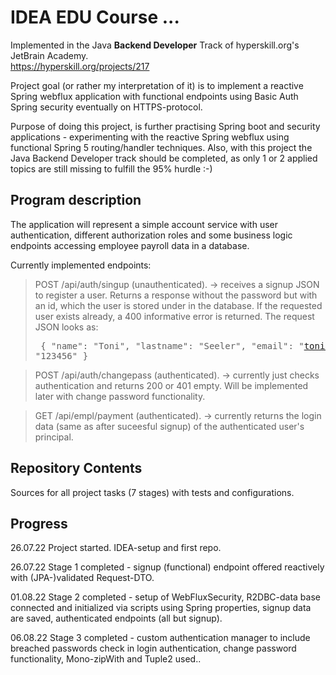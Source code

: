 # IDEA EDU Course ...

Implemented in the Java <b>Backend Developer</b> Track of hyperskill.org's JetBrain Academy.<br>
https://hyperskill.org/projects/217

Project goal (or rather my interpretation of it) is to implement a reactive Spring webflux application with functional endpoints
using Basic Auth Spring security eventually on HTTPS-protocol.

Purpose of doing this project, is further practising Spring boot and security applications - experimenting with the reactive 
Spring webflux using functional Spring 5 routing/handler techniques. Also, with this project the Java Backend Developer track
should be completed, as only 1 or 2 applied topics are still missing to fulfill the 95% hurdle :-)

## Program description

The application will represent a simple account service with user authentication, different authorization roles
and some business logic endpoints accessing employee payroll data in a database.

Currently implemented endpoints:

> POST /api/auth/singup (unauthenticated). -> receives a signup JSON to register a user. Returns a response without the password
but with an id, which the user is stored under in the database. If the requested user exists already, a 400 informative error
is returned.
The request JSON looks as:<pre>
{
    "name": "Toni",
    "lastname": "Seeler",
    "email": "toni.seeler@xyz.de",
    "password": "123456"
}</pre>

> POST /api/auth/changepass (authenticated). -> currently just checks authentication and returns 200 or 401 empty.
Will be implemented later with change password functionality.

> GET /api/empl/payment (authenticated). -> currently returns the login data (same as after suceesful signup) of the
authenticated user's principal.

[//]: # (Project was completed on xx.0d.22.)

## Repository Contents

Sources for all project tasks (7 stages) with tests and configurations.

## Progress

26.07.22 Project started. IDEA-setup and first repo.

26.07.22 Stage 1 completed - signup (functional) endpoint offered reactively with (JPA-)validated Request-DTO.

01.08.22 Stage 2 completed - setup of WebFluxSecurity, R2DBC-data base connected and initialized via scripts using
Spring properties, signup data are saved, authenticated endpoints (all but signup).

06.08.22 Stage 3 completed - custom authentication manager to include breached passwords check in login authentication,
change password functionality, Mono-zipWith and Tuple2 used..

